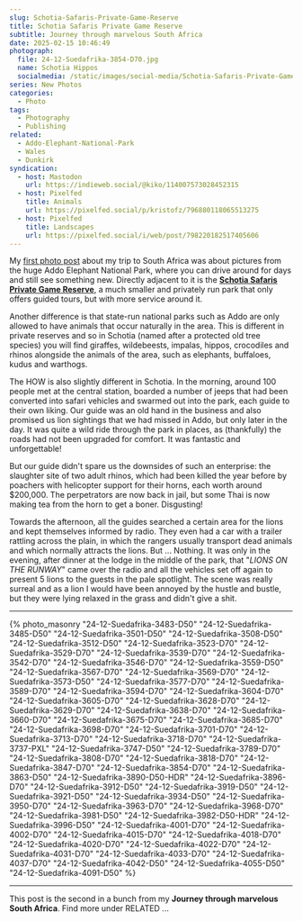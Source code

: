 ```yaml
---
slug: Schotia-Safaris-Private-Game-Reserve
title: Schotia Safaris Private Game Reserve
subtitle: Journey through marvelous South Africa
date: 2025-02-15 10:46:49
photograph:
  file: 24-12-Suedafrika-3854-D70.jpg
  name: Schotia Hippos
  socialmedia: /static/images/social-media/Schotia-Safaris-Private-Game-Reserve.png
series: New Photos
categories:
  - Photo
tags:
  - Photography
  - Publishing
related:
  - Addo-Elephant-National-Park
  - Wales
  - Dunkirk
syndication:
  - host: Mastodon
    url: https://indieweb.social/@kiko/114007573028452315
  - host: Pixelfed
    title: Animals
    url: https://pixelfed.social/p/kristofz/796880118065513275
  - host: Pixelfed
    title: Landscapes
    url: https://pixelfed.social/i/web/post/798220182517405606
---
```


My [first photo post](/post/Addo-Elephant-National-Park) about my trip to South Africa was about pictures from the huge Addo Elephant National Park, where you can drive around for days and still see something new. Directly adjacent to it is the [**Schotia Safaris Private Game Reserve**](https://www.schotiasafaris.co.za/), a much smaller and privately run park that only offers guided tours, but with more service around it.

Another difference is that state-run national parks such as Addo are only allowed to have animals that occur naturally in the area. This is different in private reserves and so in Schotia (named after a protected old tree species) you will find giraffes, wildebeests, impalas, hippos, crocodiles and rhinos alongside the animals of the area, such as elephants, buffaloes, kudus and warthogs.

<!-- more -->

The HOW is also slightly different in Schotia. In the morning, around 100 people met at the central station, boarded a number of jeeps that had been converted into safari vehicles and swarmed out into the park, each guide to their own liking. Our guide was an old hand in the business and also promised us lion sightings that we had missed in Addo, but only later in the day. It was quite a wild ride through the park in places, as (thankfully) the roads had not been upgraded for comfort. It was fantastic and unforgettable!

But our guide didn't spare us the downsides of such an enterprise: the slaughter site of two adult rhinos, which had been killed the year before by poachers with helicopter support for their horns, each worth around $200,000. The perpetrators are now back in jail, but some Thai is now making tea from the horn to get a boner. Disgusting!

Towards the afternoon, all the guides searched a certain area for the lions and kept themselves informed by radio. They even had a car with a trailer rattling across the plain, in which the rangers usually transport dead animals and which normally attracts the lions. But ... Nothing. It was only in the evening, after dinner at the lodge in the middle of the park, that "*LIONS ON THE RUNWAY*" came over the radio and all the vehicles set off again to present 5 lions to the guests in the pale spotlight. The scene was really surreal and as a lion I would have been annoyed by the hustle and bustle, but they were lying relaxed in the grass and didn't give a shit.

---

{% photo_masonry
  "24-12-Suedafrika-3483-D50"
  "24-12-Suedafrika-3485-D50"
  "24-12-Suedafrika-3501-D50"
  "24-12-Suedafrika-3508-D50"
  "24-12-Suedafrika-3512-D50"
  "24-12-Suedafrika-3523-D70"
  "24-12-Suedafrika-3529-D70"
  "24-12-Suedafrika-3539-D70"
  "24-12-Suedafrika-3542-D70"
  "24-12-Suedafrika-3546-D70"
  "24-12-Suedafrika-3559-D50"
  "24-12-Suedafrika-3567-D70"
  "24-12-Suedafrika-3569-D70"
  "24-12-Suedafrika-3573-D50"
  "24-12-Suedafrika-3577-D70"
  "24-12-Suedafrika-3589-D70"
  "24-12-Suedafrika-3594-D70"
  "24-12-Suedafrika-3604-D70"
  "24-12-Suedafrika-3605-D70"
  "24-12-Suedafrika-3628-D70"
  "24-12-Suedafrika-3629-D70"
  "24-12-Suedafrika-3638-D70"
  "24-12-Suedafrika-3660-D70"
  "24-12-Suedafrika-3675-D70"
  "24-12-Suedafrika-3685-D70"
  "24-12-Suedafrika-3698-D70"
  "24-12-Suedafrika-3701-D70"
  "24-12-Suedafrika-3713-D70"
  "24-12-Suedafrika-3718-D70"
  "24-12-Suedafrika-3737-PXL"
  "24-12-Suedafrika-3747-D50"
  "24-12-Suedafrika-3789-D70"
  "24-12-Suedafrika-3808-D70"
  "24-12-Suedafrika-3818-D70"
  "24-12-Suedafrika-3847-D70"
  "24-12-Suedafrika-3854-D70"
  "24-12-Suedafrika-3863-D50"
  "24-12-Suedafrika-3890-D50-HDR"
  "24-12-Suedafrika-3896-D70"
  "24-12-Suedafrika-3912-D50"
  "24-12-Suedafrika-3919-D50"
  "24-12-Suedafrika-3921-D50"
  "24-12-Suedafrika-3934-D50"
  "24-12-Suedafrika-3950-D70"
  "24-12-Suedafrika-3963-D70"
  "24-12-Suedafrika-3968-D70"
  "24-12-Suedafrika-3981-D50"
  "24-12-Suedafrika-3982-D50-HDR"
  "24-12-Suedafrika-3996-D50"
  "24-12-Suedafrika-4001-D70"
  "24-12-Suedafrika-4002-D70"
  "24-12-Suedafrika-4015-D70"
  "24-12-Suedafrika-4018-D70"
  "24-12-Suedafrika-4020-D70"
  "24-12-Suedafrika-4022-D70"
  "24-12-Suedafrika-4031-D70"
  "24-12-Suedafrika-4033-D70"
  "24-12-Suedafrika-4037-D70"
  "24-12-Suedafrika-4042-D50"
  "24-12-Suedafrika-4055-D50"
  "24-12-Suedafrika-4091-D50"
%}

---

This post is the second in a bunch from my **Journey through marvelous South Africa**. Find more under RELATED ...
